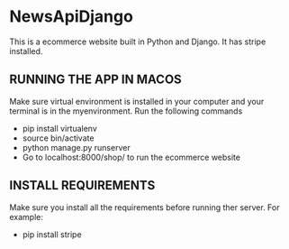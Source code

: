 # NewsApiDjango
 This is a ecommerce website built in Python and Django. It has stripe installed.


## RUNNING THE APP IN MACOS

   Make sure virtual environment is installed in your computer and your terminal is in the myenvironment. Run the following commands
   - pip install virtualenv
   - source bin/activate
   - python manage.py runserver
   - Go to localhost:8000/shop/ to run the ecommerce website
   
## INSTALL REQUIREMENTS
   
   Make sure you install all the requirements before running ther server.
   For example:
   - pip install stripe
